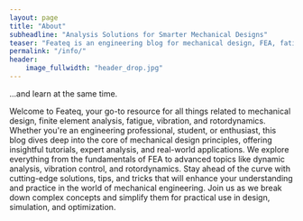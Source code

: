 ```yaml
---
layout: page
title: "About"
subheadline: "Analysis Solutions for Smarter Mechanical Designs"
teaser: "Feateq is an engineering blog for mechanical design, FEA, fatigue, vibration and more - offering tutorials, insights, and expert analysis for engineers..."
permalink: "/info/"
header:
    image_fullwidth: "header_drop.jpg"
---
```

...and learn at the same time.

Welcome to Feateq, your go-to resource for all things related to mechanical design, finite element analysis, fatigue, vibration, and rotordynamics. Whether you're an engineering professional, student, or enthusiast, this blog dives deep into the core of mechanical design principles, offering insightful tutorials, expert analysis, and real-world applications. We explore everything from the fundamentals of FEA to advanced topics like dynamic analysis, vibration control, and rotordynamics. Stay ahead of the curve with cutting-edge solutions, tips, and tricks that will enhance your understanding and practice in the world of mechanical engineering. Join us as we break down complex concepts and simplify them for practical use in design, simulation, and optimization. 
